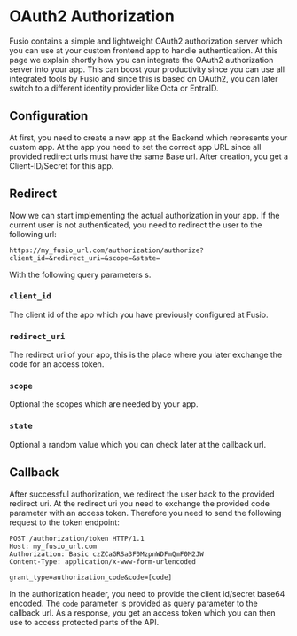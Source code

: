 
# OAuth2 Authorization

Fusio contains a simple and lightweight OAuth2 authorization server which you can use
at your custom frontend app to handle authentication. At this page we explain shortly
how you can integrate the OAuth2 authorization server into your app. This can boost
your productivity since you can use all integrated tools by Fusio and since this is
based on OAuth2, you can later switch to a different identity provider like Octa or
EntraID.

## Configuration

At first, you need to create a new app at the Backend which represents your custom app.
At the app you need to set the correct app URL since all provided redirect urls must
have the same Base url. After creation, you get a Client-ID/Secret for this app.

## Redirect

Now we can start implementing the actual authorization in your app. If the current
user is not authenticated, you need to redirect the user to the following url:

```
https://my_fusio_url.com/authorization/authorize?client_id=&redirect_uri=&scope=&state=
```

With the following query parameters s.

### `client_id`

The client id of the app which you have previously configured at Fusio.

### `redirect_uri`

The redirect uri of your app, this is the place where you later exchange the code for an access token.

### `scope`

Optional the scopes which are needed by your app.

### `state`

Optional a random value which you can check later at the callback url.

## Callback

After successful authorization, we redirect the user back to the provided redirect uri.
At the redirect uri you need to exchange the provided code parameter with an access token.
Therefore you need to send the following request to the token endpoint:

```
POST /authorization/token HTTP/1.1
Host: my_fusio_url.com
Authorization: Basic czZCaGRSa3F0MzpnWDFmQmF0M2JW
Content-Type: application/x-www-form-urlencoded

grant_type=authorization_code&code=[code]
```

In the authorization header, you need to provide the client id/secret base64 encoded.
The `code` parameter is provided as query parameter to the callback url. As a response,
you get an access token which you can then use to access protected parts of the API.

